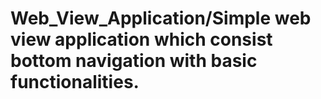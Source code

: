 # Web_View_Application/Simple web view application which consist bottom navigation with basic functionalities.
